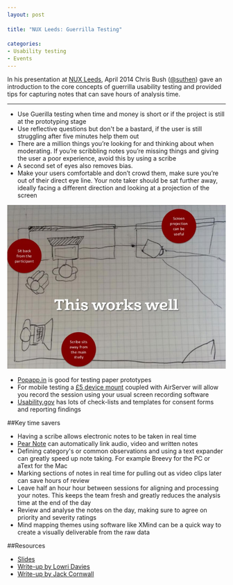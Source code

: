 ```yaml
---
layout: post

title: "NUX Leeds: Guerrilla Testing"

categories:
- Usability testing
- Events
---
```


In his presentation at [NUX Leeds](http://northern-user-experience.org/2014/03/21/nux-leeds-24-april-guerrilla-testing), April 2014 Chris Bush ([@suthen](https://twitter.com/suthen)) gave an introduction to the core concepts of guerrilla usability testing and provided tips for capturing notes that can save hours of analysis time.

<hr>

* Use Guerilla testing when time and money is short or if the project is still at the prototyping stage
* Use reflective questions but don't be a bastard, if the user is still struggling after five minutes help them out
* There are a million things you’re looking for and thinking about when moderating. If you’re scribbling notes you’re missing things and giving the user a poor experience, avoid this by using a scribe
*  A second set of eyes also removes bias.
* Make your users comfortable and don’t crowd them, make sure you’re out of their direct eye line. Your note taker should be sat further away, ideally facing a different direction and looking at a projection of the screen

![A usability testing room layout that works](/img/content/nux-leeds-guerrilla-testing.jpg)

* [Popapp.in](https://popapp.in/) is good for testing paper prototypes
* For mobile testing a [£5 device mount](http://www.90percentofeverything.com/2010/05/07/quick-tip-make-your-own-iphone-usability-testing-sled-for-5/) coupled with AirServer will allow you record the session using your usual screen recording software
* [Usability.gov](http://www.usability.gov/how-to-and-tools/resources/templates.html) has lots of check-lists and templates for consent forms and reporting findings


##Key time savers
* Having a scribe allows electronic notes to be taken in real time
* [Pear Note](https://www.usefulfruit.com/pearnote/) can automatically link audio, video and written notes
* Defining category's or common observations and using a text expander can greatly speed up note taking. For example Breevy for the PC or aText for the Mac
* Marking sections of notes in real time for pulling out as video clips later can save hours of review
* Leave half an hour hour between sessions for aligning and processing your notes. This keeps the team fresh and greatly reduces the analysis time at the end of the day
* Review and analyse the notes on the day, making sure to agree on priority and severity ratings
* Mind mapping themes using software like XMind can be a quick way to create a visually deliverable from the raw data


##Resources
* [Slides](http://www.slideshare.net/wearesigma/guerillaux-final)
* [Write-up by Lowri Davies](http://numiko.com/blog/2014/04/its-all-gone-guerilla/)
* [Write-up by Jack Cornwall](http://www.branded3.com/blogs/seos-guerrilla-testing-improve-ux/)